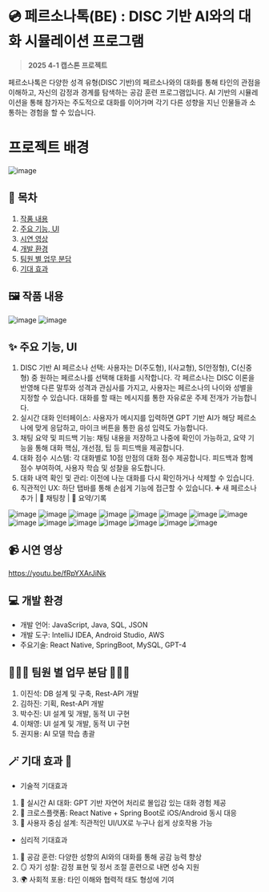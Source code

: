 # 💿 페르소나톡(BE) : DISC 기반 AI와의 대화 시뮬레이션 프로그램
> **2025 4-1 캡스톤 프로젝트**

페르소나톡은 다양한 성격 유형(DISC 기반)의 페르소나와의 대화를 통해 타인의 관점을 이해하고, 자신의 감정과 경계를 탐색하는 공감 훈련 프로그램입니다. AI 기반의 시뮬레이션을 통해 참가자는 주도적으로 대화를 이어가며 각기 다른 성향을 지닌 인물들과 소통하는 경험을 할 수 있습니다.

# 프로젝트 배경
![image](https://github.com/user-attachments/assets/a9a9327a-7041-4370-b211-b44df1ef534a)

## 📆 목차
 1) [작품 내용](#작품-내용)
 2) [주요 기능, UI](#주요-기능)
 3) [시연 영상](#시연-영상)
 4) [개발 환경](#개발-환경)
 5) [팀원 별 업무 분담](#팀원-별-업무-분담)
 6) [기대 효과](#기대-효과)

## 🖼️ 작품 내용
![image](https://github.com/user-attachments/assets/a0b8aecf-22b0-41aa-912f-894b889e14af)
![image](https://github.com/user-attachments/assets/9609557d-83d9-49b9-9775-c116bdba4b9a)

## ✨ 주요 기능, UI
 1. DISC 기반 AI 페르소나 선택: 사용자는 D(주도형), I(사교형), S(안정형), C(신중형) 중 원하는 페르소나를 선택해 대화를 시작합니다. 각 페르소나는 DISC 이론을 반영해 다른 말투와 성격과 관심사를 가지고, 사용자는 페르소나의 나이와 성별을 지정할 수 있습니다. 대화를 할 때는 메시지를 통한 자유로운 주제 전개가 가능합니다.
 2. 실시간 대화 인터페이스: 사용자가 메시지를 입력하면 GPT 기반 AI가 해당 페르소나에 맞게 응답하고, 마이크 버튼을 통한 음성 입력도 가능합니다.
 3. 채팅 요약 및 피드백 기능: 채팅 내용을 저장하고 나중에 확인이 가능하고, 요약 기능을 통해 대화 핵심, 개선점, 팁 등 피드백을 제공합니다.
 4. 대화 점수 시스템: 각 대화별로 10점 만점의 대화 점수 제공합니다. 피드백과 함께 점수 부여하여, 사용자 학습 및 성찰을 유도합니다.
 5. 대화 내역 확인 및 관리: 이전에 나눈 대화를 다시 확인하거나 삭제할 수 있습니다.
 6. 직관적인 UX: 하단 탭바를 통해 손쉽게 기능에 접근할 수 있습니다.
   ➕ 새 페르소나 추가 | 👤 채팅창 | 📑 요약/기록

![image](https://github.com/user-attachments/assets/90b759aa-d04d-4cf0-9a99-737eadc109e3)
![image](https://github.com/user-attachments/assets/4955d00f-9bce-4033-9aff-7dd14fbe2bdc)
![image](https://github.com/user-attachments/assets/0073bc1b-8d6b-442c-b415-9c738b000aa0)
![image](https://github.com/user-attachments/assets/045f0686-4414-4a7a-b21c-e05306fb6803)
![image](https://github.com/user-attachments/assets/4723fd28-b759-441f-a58f-e0032121e991)
![image](https://github.com/user-attachments/assets/d485e424-f852-4854-b9e0-53e05ea91c9f)
![image](https://github.com/user-attachments/assets/a9d4680a-a618-4f69-95e9-0e8ff1e08e91)
![image](https://github.com/user-attachments/assets/ecff8bd8-a20d-4851-a5ec-5deceda4487e)
![image](https://github.com/user-attachments/assets/841ec455-64b1-4253-8290-d1818f59c603)
![image](https://github.com/user-attachments/assets/234ef987-a883-4790-b3d7-7d1520081070)
![image](https://github.com/user-attachments/assets/010bf029-e636-4840-9edb-881a5a41a491)
![image](https://github.com/user-attachments/assets/c382fae7-dccd-442d-83e9-d02317c2dd78)
![image](https://github.com/user-attachments/assets/bdc727f8-530a-4ae8-8eda-6e0c0a06f331)
![image](https://github.com/user-attachments/assets/51e2a718-2d55-4de5-9b85-5cdaa6095d09)
![image](https://github.com/user-attachments/assets/9e186731-4b35-42a0-9735-9b180f00b0e4)

## 📹 시연 영상
https://youtu.be/fRpYXArJiNk

##  💻 개발 환경
 - 개발 언어: JavaScript, Java, SQL, JSON
 - 개발 도구: IntelliJ IDEA, Android Studio, AWS
 - 주요기술: React Native, SpringBoot, MySQL, GPT-4

## 👩🏻‍💻 팀원 별 업무 분담 👨🏻‍💻
 1) 이진석: DB 설계 및 구축, Rest-API 개발
 2) 김하진: 기획, Rest-API 개발
 3) 박수진: UI 설계 및 개발, 동적 UI 구현
 4) 이채영: UI 설계 및 개발, 동적 UI 구현
 5) 권지용: AI 모델 학습 총괄

## 🪄 기대 효과 🎩
- 기술적 기대효과
1. 🤖 실시간 AI 대화: GPT 기반 자연어 처리로 몰입감 있는 대화 경험 제공
2. 📱 크로스플랫폼: React Native + Spring Boot로 iOS/Android 동시 대응
3. 🧭 사용자 중심 설계: 직관적인 UI/UX로 누구나 쉽게 상호작용 가능

- 심리적 기대효과
1. 💬 공감 훈련: 다양한 성향의 AI와의 대화를 통해 공감 능력 향상
2. 🪞 자기 성찰: 감정 표현 및 정서 조절 훈련으로 내면 성숙 지원
3. 🌍 사회적 포용: 타인 이해와 협력적 태도 형성에 기여
